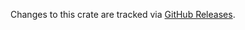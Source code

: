 Changes to this crate are tracked via [GitHub Releases][releases].

[releases]: https://github.com/env-logger-rs/env_logger/releases
